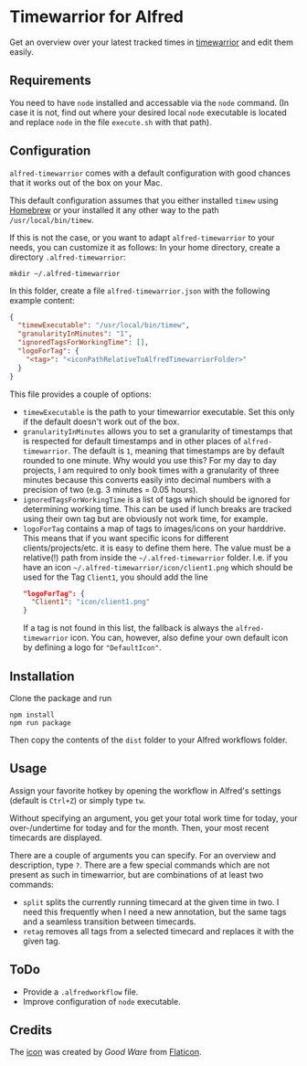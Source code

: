 # Timewarrior for Alfred

Get an overview over your latest tracked times in [timewarrior](https://timewarrior.net) and edit them easily.

## Requirements

You need to have `node` installed and accessable via the `node` command.
(In case it is not, find out where your desired local `node` executable is located and replace `node` in the
file `execute.sh` with that path).

## Configuration

`alfred-timewarrior` comes with a default configuration with good chances that it works out of the box on your Mac.

This default configuration assumes that you either installed `timew` using [Homebrew](https://brew.sh) or your installed
it any other way to the path `/usr/local/bin/timew`.

If this is not the case, or you want to adapt `alfred-timewarrior` to your needs, you can customize it as follows:
In your home directory, create a directory `.alfred-timewarrior`:

```shell
mkdir ~/.alfred-timewarrior 
```

In this folder, create a file `alfred-timewarrior.json` with the following example content:

```json
{
  "timewExecutable": "/usr/local/bin/timew",
  "granularityInMinutes": "1",
  "ignoredTagsForWorkingTime": [],
  "logoForTag": {
    "<tag>": "<iconPathRelativeToAlfredTimewarriorFolder>"
  }
}
```

This file provides a couple of options:

- `timewExecutable` is the path to your timewarrior executable. Set this only if the default doesn't work out of the
  box.
- `granularityInMinutes` allows you to set a granularity of timestamps that is respected for default timestamps and in
  other places of `alfred-timewarrior`. The default is `1`, meaning that timestamps are by default rounded to one
  minute. Why would you use this? For my day to day projects, I am required to only book times with a granularity of
  three minutes because this converts easily into decimal numbers with a precision of two (e.g. 3 minutes = 0.05 hours).
- `ignoredTagsForWorkingTime` is a list of tags which should be ignored for determining working time. This can be used
  if lunch breaks are tracked using their own tag but are obviously not work time, for example.
- `logoForTag` contains a map of tags to images/icons on your harddrive. This means that if you want specific icons for
  different clients/projects/etc. it is easy to define them here. The value must be a relative(!) path from inside
  the `~/.alfred-timewarrior` folder. I.e. if you have an icon `~/.alfred-timewarrior/icon/client1.png` which should be
  used for the Tag `Client1`, you should add the line
  ```json
  "logoForTag": {
    "Client1": "icon/client1.png"
  }
  ```
  If a tag is not found in this list, the fallback is always the `alfred-timewarrior` icon. You can, however, also
  define your own default icon by defining a logo for `"DefaultIcon"`.

## Installation

Clone the package and run

```npm
npm install
npm run package
```

Then copy the contents of the `dist` folder to your Alfred workflows folder.

## Usage

Assign your favorite hotkey by opening the workflow in Alfred's settings (default is `Ctrl+Z`) or simply type `tw`.

Without specifying an argument, you get your total work time for today, your over-/undertime for today and for the month. Then, your most recent timecards are displayed.

There are a couple of arguments you can specify. 
For an overview and description, type `?`.
There are a few special commands which are not present as such in timewarrior, but are combinations of at least two commands:
- `split` splits the currently running timecard at the given time in two. I need this frequently when I need a new annotation, but the same tags and a seamless transition between timecards.
- `retag` removes all tags from a selected timecard and replaces it with the given tag.

## ToDo

- Provide a `.alfredworkflow` file.
- Improve configuration of `node` executable.

## Credits

The [icon](https://www.flaticon.com/de/premium-icon/stoppuhr_4533617?term=stoppuhr&page=1&position=5&page=1&position=5&related_id=4533617&origin=search#) was created by *Good Ware* from [Flaticon](https://www.flaticon.com/de/).
